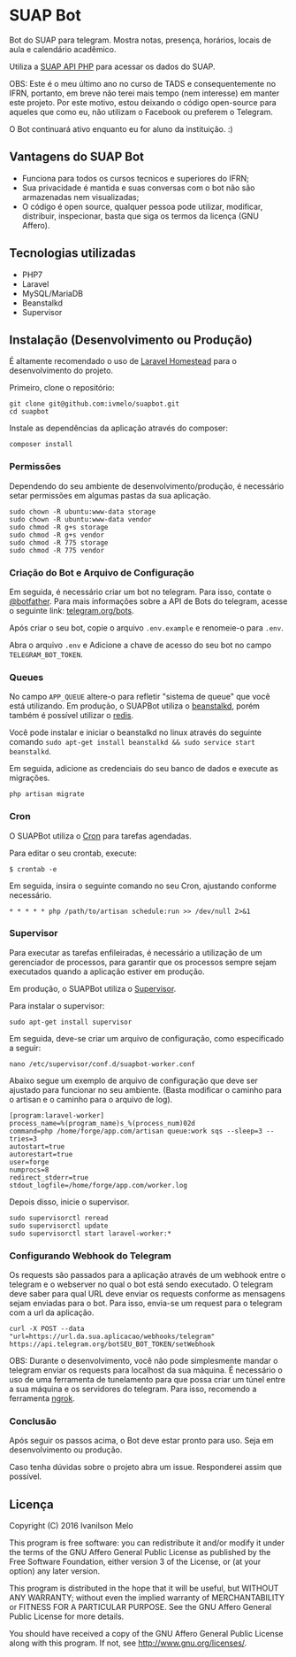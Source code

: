 # SUAP Bot
Bot do SUAP para telegram. Mostra notas, presença, horários, locais de aula e calendário acadêmico.

Utiliza a [SUAP API PHP](https://github.com/ivmelo/suap-api-php) para acessar os dados do SUAP.

OBS: Este é o meu último ano no curso de TADS e consequentemente no IFRN, portanto, em breve não terei mais tempo (nem interesse) em manter este projeto. Por este motivo, estou deixando o código open-source para aqueles que como eu, não utilizam o Facebook ou preferem o Telegram.

O Bot continuará ativo enquanto eu for aluno da instituição. :)

## Vantagens do SUAP Bot
- Funciona para todos os cursos tecnicos e superiores do IFRN;
- Sua privacidade é mantida e suas conversas com o bot não são armazenadas nem visualizadas;
- O código é open source, qualquer pessoa pode utilizar, modificar, distribuir, inspecionar, basta que siga os termos da licença (GNU Affero).

## Tecnologias utilizadas
- PHP7
- Laravel
- MySQL/MariaDB
- Beanstalkd
- Supervisor

## Instalação (Desenvolvimento ou Produção)
É altamente recomendado o uso de [Laravel Homestead](https://laravel.com/docs/5.4/homestead) para o desenvolvimento do projeto.

Primeiro, clone o repositório:
```
git clone git@github.com:ivmelo/suapbot.git
cd suapbot
```

Instale as dependências da aplicação através do composer:
```
composer install
```

### Permissões
Dependendo do seu ambiente de desenvolvimento/produção, é necessário setar permissões em algumas pastas da sua aplicação.
```
sudo chown -R ubuntu:www-data storage
sudo chown -R ubuntu:www-data vendor
sudo chmod -R g+s storage
sudo chmod -R g+s vendor
sudo chmod -R 775 storage
sudo chmod -R 775 vendor
```

### Criação do Bot e Arquivo de Configuração
Em seguida, é necessário criar um bot no telegram. Para isso, contate o [@botfather](https://telegram.me/botfather). Para mais informações sobre a API de Bots do telegram, acesse o seguinte link: [telegram.org/bots](https://core.telegram.org/bots).

Após criar o seu bot, copie o arquivo `.env.example` e renomeie-o para `.env`.

Abra o arquivo `.env` e Adicione a chave de acesso do seu bot no campo `TELEGRAM_BOT_TOKEN`.


### Queues
No campo `APP_QUEUE` altere-o para refletir "sistema de queue" que você está utilizando. Em produção, o SUAPBot utiliza o [beanstalkd](http://kr.github.io/beanstalkd/), porém também é possível utilizar o [redis](https://redis.io).

Você pode instalar e iniciar o beanstalkd no linux através do seguinte comando `sudo apt-get install beanstalkd && sudo service start beanstalkd`.

Em seguida, adicione as credenciais do seu banco de dados e execute as migrações.

```
php artisan migrate
```

### Cron
O SUAPBot utiliza o [Cron](https://en.wikipedia.org/wiki/Cron) para tarefas agendadas.

Para editar o seu crontab, execute:
```
$ crontab -e
```

Em seguida, insira o seguinte comando no seu Cron, ajustando conforme necessário.

```
* * * * * php /path/to/artisan schedule:run >> /dev/null 2>&1
```

### Supervisor
Para executar as tarefas enfileiradas, é necessário a utilização de um gerenciador de processos, para garantir que os processos sempre sejam executados quando a aplicação estiver em produção.

Em produção, o SUAPBot utiliza o [Supervisor](http://supervisord.org).

Para instalar o supervisor:
```
sudo apt-get install supervisor
```

Em seguida, deve-se criar um arquivo de configuração, como especificado a seguir:
```
nano /etc/supervisor/conf.d/suapbot-worker.conf
```

Abaixo segue um exemplo de arquivo de configuração que deve ser ajustado para funcionar no seu ambiente. (Basta modificar o caminho para o artisan e o caminho para o arquivo de log).
```
[program:laravel-worker]
process_name=%(program_name)s_%(process_num)02d
command=php /home/forge/app.com/artisan queue:work sqs --sleep=3 --tries=3
autostart=true
autorestart=true
user=forge
numprocs=8
redirect_stderr=true
stdout_logfile=/home/forge/app.com/worker.log
```

Depois disso, inicie o supervisor.
```
sudo supervisorctl reread
sudo supervisorctl update
sudo supervisorctl start laravel-worker:*
```

### Configurando Webhook do Telegram
Os requests são passados para a aplicação através de um webhook entre o telegram e o webserver no qual o bot está sendo executado. O telegram deve saber para qual URL deve enviar os requests conforme as mensagens sejam enviadas para o bot. Para isso, envia-se um request para o telegram com a url da aplicação.
```
curl -X POST --data "url=https://url.da.sua.aplicacao/webhooks/telegram" https://api.telegram.org/botSEU_BOT_TOKEN/setWebhook
```

OBS: Durante o desenvolvimento, você não pode simplesmente mandar o telegram enviar os requests para localhost da sua máquina. É necessário o uso de uma ferramenta de tunelamento para que possa criar um túnel entre a sua máquina e os servidores do telegram. Para isso, recomendo a ferramenta [ngrok](https://ngrok.com).


### Conclusão
Após seguir os passos acima, o Bot deve estar pronto para uso. Seja em desenvolvimento ou produção.

Caso tenha dúvidas sobre o projeto abra um issue. Responderei assim que possível.


## Licença
Copyright (C) 2016  Ivanilson Melo

This program is free software: you can redistribute it and/or modify
it under the terms of the GNU Affero General Public License as published
by the Free Software Foundation, either version 3 of the License, or
(at your option) any later version.

This program is distributed in the hope that it will be useful,
but WITHOUT ANY WARRANTY; without even the implied warranty of
MERCHANTABILITY or FITNESS FOR A PARTICULAR PURPOSE.  See the
GNU Affero General Public License for more details.

You should have received a copy of the GNU Affero General Public License
along with this program.  If not, see <http://www.gnu.org/licenses/>.
